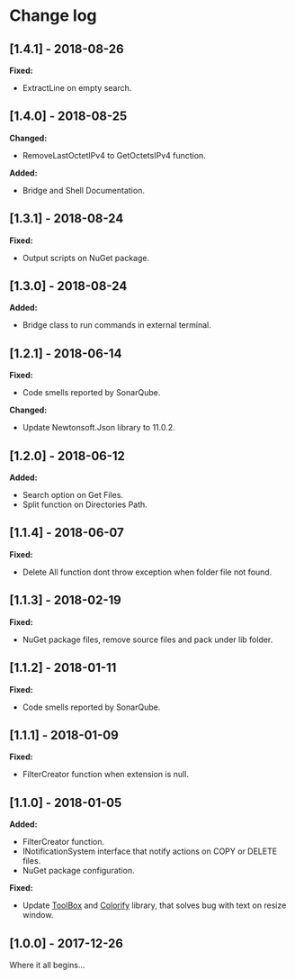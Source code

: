 # Change log

<!-- http://keepachangelog.com/en/0.3.0/ 
Added       for new features.
Changed     for changes in existing functionality.
Deprecated  for once-stable features removed in upcoming releases.
Removed     for deprecated features removed in this release.
Fixed       for any bug fixes.
Security    to invite users to upgrade in case of vulnerabilities.
-->

## [1.4.1] - 2018-08-26

**Fixed:**

* ExtractLine on empty search.

## [1.4.0] - 2018-08-25

**Changed:**

* RemoveLastOctetIPv4 to GetOctetsIPv4 function.

**Added:**

* Bridge and Shell Documentation.

## [1.3.1] - 2018-08-24

**Fixed:**

* Output scripts on NuGet package.

## [1.3.0] - 2018-08-24

**Added:**

* Bridge class to run commands in external terminal.

## [1.2.1] - 2018-06-14

**Fixed:**

* Code smells reported by SonarQube.

**Changed:**

* Update Newtonsoft.Json library to 11.0.2.

## [1.2.0] - 2018-06-12

**Added:**

* Search option on Get Files.
* Split function on Directories Path.

## [1.1.4] - 2018-06-07

**Fixed:**

* Delete All function dont throw exception when folder file not found.

## [1.1.3] - 2018-02-19

**Fixed:**

* NuGet package files, remove source files and pack under lib folder.

## [1.1.2] - 2018-01-11

**Fixed:**

* Code smells reported by SonarQube.

## [1.1.1] - 2018-01-09

**Fixed:**

* FilterCreator function when extension is null.

## [1.1.0] - 2018-01-05

**Added:**

* FilterCreator function.
* INotificationSystem interface that notify actions on COPY or DELETE files.
* NuGet package configuration.

**Fixed:**

* Update [ToolBox](https://github.com/equiman/toolbox) and [Colorify](https://github.com/equiman/colorify) library, that solves bug with text on resize window.

## [1.0.0] - 2017-12-26

Where it all begins...